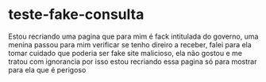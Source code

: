 # teste-fake-consulta
Estou recriando uma pagina que para mim é fack intitulada do governo, uma menina passou para mim verificar se tenho direiro a receber, falei para ela tomar cuidado que poderia ser fake site malicioso, ela não gostou e me tratou com ignorancia por isso estou recriando essa pagina só para mostrar para ela que é perigoso
